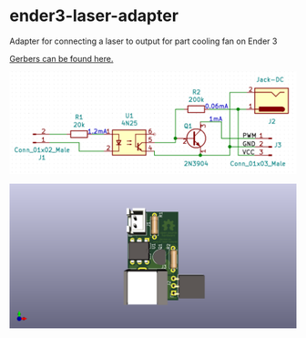 # ender3-laser-adapter
Adapter for connecting a laser to output for part cooling fan on Ender 3

[Gerbers can be found here.](./output/gerber/)

![schema](./output/schema.png)

![board](./output/ender3-laser.png)
